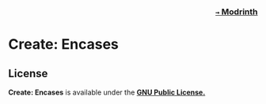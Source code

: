 ### <p align=right>[`→` Modrinth](https://modrinth.com/mod/create-archaic-automata)</p>

# Create: Encases

## License

**Create: Encases** is available under the **[GNU Public License.](LICENSE)**
